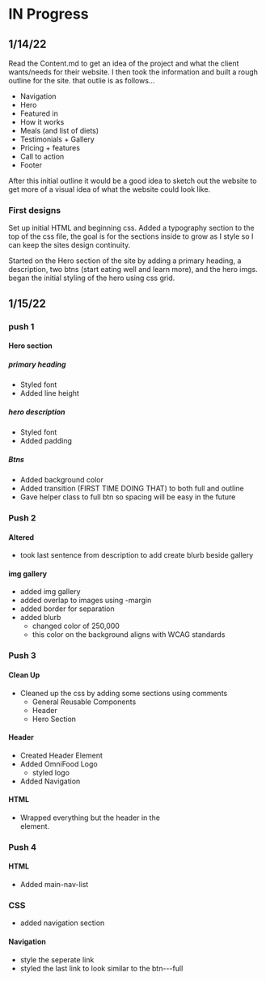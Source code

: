 # IN Progress

## 1/14/22

Read the Content.md to get an idea of the project and what the client wants/needs for their website. I then took the information and built a rough outline for the site. that outlie is as follows...

- Navigation
- Hero
- Featured in
- How it works
- Meals (and list of diets)
- Testimonials + Gallery
- Pricing + features
- Call to action
- Footer

After this initial outline it would be a good idea to sketch out the website to get more of a visual idea of what the website could look like.

### First designs

Set up initial HTML and beginning css. Added a typography section to the top of the css file, the goal is for the sections inside to grow as I style so I can keep the sites design continuity.

Started on the Hero section of the site by adding a primary heading, a description, two btns (start eating well and learn more), and the hero imgs. began the initial styling of the hero using css grid.

## 1/15/22

### push 1

#### Hero section

##### primary heading

- Styled font
- Added line height

##### hero description

- Styled font
- Added padding

##### Btns

- Added background color
- Added transition (FIRST TIME DOING THAT) to both full and outline
- Gave helper class to full btn so spacing will be easy in the future

### Push 2

#### Altered

- took last sentence from description to add create blurb beside gallery

#### img gallery

- added img gallery
- added overlap to images using -margin
- added border for separation
- added blurb
  - changed color of 250,000
  - this color on the background aligns with WCAG standards

### Push 3

#### Clean Up

- Cleaned up the css by adding some sections using comments
  - General Reusable Components
  - Header
  - Hero Section

#### Header

- Created Header Element
- Added OmniFood Logo
  - styled logo
- Added Navigation

#### HTML

- Wrapped everything but the header in the <main> element.

### Push 4

#### HTML

- Added main-nav-list

### CSS

- added navigation section

#### Navigation

- style the seperate link
- styled the last link to look similar to the btn---full
